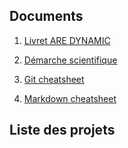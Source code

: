 ## Documents

1. [Livret ARE DYNAMIC](../docs/livret-DYNAMIC-2020.pdf)

2. [Démarche scientifique](../docs/DemarcheScientifique.pdf)

3. [Git cheatsheet](../docs/github-git-cheat-sheet.pdf)

4. [Markdown cheatsheet](https://github.com/adam-p/markdown-here/wiki/Markdown-Cheatsheet)


## Liste des projets
